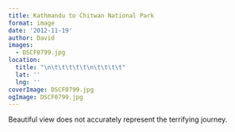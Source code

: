 ```yaml
---
title: Kathmandu to Chitwan National Park
format: image
date: '2012-11-19'
author: David
images:
  - DSCF0799.jpg
location:
  title: "\n\t\t\t\t\t\n\t\t\t\t"
  lat: ''
  lng: ''
coverImage: DSCF0799.jpg
ogImage: DSCF0799.jpg
---
```

Beautiful view does not accurately represent the terrifying journey.
